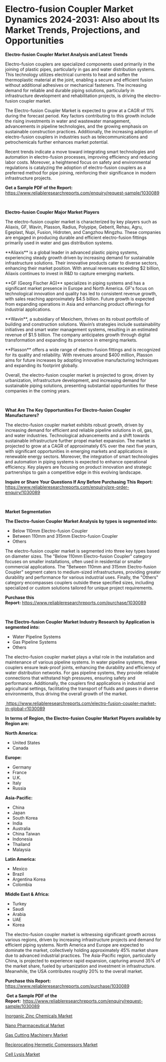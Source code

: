 <p><h1>Electro-fusion Coupler Market Dynamics 2024-2031: Also about Its Market Trends, Projections, and Opportunities</h1></p><p><strong>Electro-fusion Coupler Market Analysis and Latest Trends</strong></p>
<p><p>Electro-fusion couplers are specialized components used primarily in the joining of plastic pipes, particularly in gas and water distribution systems. This technology utilizes electrical currents to heat and soften the thermoplastic material at the joint, enabling a secure and efficient fusion without additional adhesives or mechanical fasteners. The increasing demand for reliable and durable piping solutions, particularly in infrastructure development and rehabilitation projects, is driving the electro-fusion coupler market.</p><p>The Electro-fusion Coupler Market is expected to grow at a CAGR of 11% during the forecast period. Key factors contributing to this growth include the rising investments in water and wastewater management, advancements in pipeline technologies, and the growing emphasis on sustainable construction practices. Additionally, the increasing adoption of electro-fusion couplers in industries such as telecommunications and petrochemicals further enhances market potential.</p><p>Recent trends indicate a move toward integrating smart technologies and automation in electro-fusion processes, improving efficiency and reducing labor costs. Moreover, a heightened focus on safety and environmental regulations is catalyzing the adoption of electro-fusion couplers as a preferred method for pipe joining, reinforcing their significance in modern infrastructure projects.</p></p>
<p><strong>Get a Sample PDF of the Report:&nbsp;</strong> <a href="https://www.reliableresearchreports.com/enquiry/request-sample/1030089">https://www.reliableresearchreports.com/enquiry/request-sample/1030089</a></p>
<p>&nbsp;</p>
<p><strong>Electro-fusion Coupler Major Market Players</strong></p>
<p><p>The electro-fusion coupler market is characterized by key players such as Aliaxis, GF, Wavin, Plasson, Radius, Polypipe, Geberit, Rehau, Agru, Egeplast, Nupi, Fusion, Hidroten, and Cangzhou Mingzhu. These companies are engaged in producing durable and efficient electro-fusion fittings primarily used in water and gas distribution systems.</p><p>**Aliaxis** is a global leader in advanced plastic piping systems, experiencing steady growth driven by increasing demand for sustainable infrastructure solutions. Their innovative products cater to diverse sectors, enhancing their market position. With annual revenues exceeding $2 billion, Aliaxis continues to invest in R&D to capture emerging markets.</p><p>**GF (Georg Fischer AG)** specializes in piping systems and has a significant market presence in Europe and North America. GF's focus on technological innovation and quality has led to consistent revenue growth, with sales reaching approximately $4.5 billion. Future growth is expected from expanding operations in Asia and enhancing product offerings for industrial applications.</p><p>**Wavin**, a subsidiary of Mexichem, thrives on its robust portfolio of building and construction solutions. Wavin’s strategies include sustainability initiatives and smart water management systems, resulting in an estimated revenue of $1.5 billion. The company anticipates growth through digital transformation and expanding its presence in emerging markets.</p><p>**Plasson** offers a wide range of electro-fusion fittings and is recognized for its quality and reliability. With revenues around $400 million, Plasson aims for future increases by adopting innovative manufacturing techniques and expanding its footprint globally.</p><p>Overall, the electro-fusion coupler market is projected to grow, driven by urbanization, infrastructure development, and increasing demand for sustainable piping solutions, presenting substantial opportunities for these companies in the coming years.</p></p>
<p>&nbsp;</p>
<p><strong>What Are The Key Opportunities For Electro-fusion Coupler Manufacturers?</strong></p>
<p><p>The electro-fusion coupler market exhibits robust growth, driven by increasing demand for efficient and reliable pipeline solutions in oil, gas, and water industries. Technological advancements and a shift towards sustainable infrastructure further propel market expansion. The market is projected to grow at a CAGR of approximately 6% over the next five years, with significant opportunities in emerging markets and applications in renewable energy sectors. Moreover, the integration of smart technologies and automation in piping systems is expected to enhance operational efficiency. Key players are focusing on product innovation and strategic partnerships to gain a competitive edge in this evolving landscape.</p></p>
<p><strong>Inquire or Share Your Questions If Any Before Purchasing This Report:</strong> <a href="https://www.reliableresearchreports.com/enquiry/pre-order-enquiry/1030089">https://www.reliableresearchreports.com/enquiry/pre-order-enquiry/1030089</a></p>
<p>&nbsp;</p>
<p><strong>Market Segmentation</strong></p>
<p><strong>The Electro-fusion Coupler Market Analysis by types is segmented into:</strong></p>
<p><ul><li>Below 110mm Electro-fusion Coupler</li><li>Between 110mm and 315mm Electro-fusion Coupler</li><li>Others</li></ul></p>
<p><p>The electro-fusion coupler market is segmented into three key types based on diameter sizes. The "Below 110mm Electro-fusion Coupler" category focuses on smaller installations, often used in residential or smaller commercial applications. The "Between 110mm and 315mm Electro-fusion Coupler" segment caters to medium-sized infrastructures, providing greater durability and performance for various industrial uses. Finally, the "Others" category encompasses couplers outside these specified sizes, including specialized or custom solutions tailored for unique project requirements.</p></p>
<p><strong>Purchase this Report:&nbsp;</strong><a href="https://www.reliableresearchreports.com/purchase/1030089">https://www.reliableresearchreports.com/purchase/1030089</a></p>
<p>&nbsp;</p>
<p><strong>The Electro-fusion Coupler Market Industry Research by Application is segmented into:</strong></p>
<p><ul><li>Water Pipeline Systems</li><li>Gas Pipeline Systems</li><li>Others</li></ul></p>
<p><p>The electro-fusion coupler market plays a vital role in the installation and maintenance of various pipeline systems. In water pipeline systems, these couplers ensure leak-proof joints, enhancing the durability and efficiency of water distribution networks. For gas pipeline systems, they provide reliable connections that withstand high pressures, ensuring safety and performance. Additionally, the couplers find applications in industrial and agricultural settings, facilitating the transport of fluids and gases in diverse environments, thus driving the overall growth of the market.</p></p>
<p><a href="https://www.reliableresearchreports.com/electro-fusion-coupler-market-in-global-r1030089">&nbsp;https://www.reliableresearchreports.com/electro-fusion-coupler-market-in-global-r1030089</a></p>
<p><strong>In terms of Region, the Electro-fusion Coupler Market Players available by Region are:</strong></p>
<p>
    <p> <strong> North America: </strong>
        <ul>
            <li>United States</li>
            <li>Canada</li>
        </ul>
        </p> 
    <p> <strong> Europe: </strong>
        <ul>
            <li>Germany</li>
            <li>France</li>
            <li>U.K.</li>
            <li>Italy</li>
            <li>Russia</li>
        </ul>
        </p> 
    <p> <strong> Asia-Pacific: </strong>
        <ul>
            <li>China</li>
            <li>Japan</li>
            <li>South Korea</li>
            <li>India</li>
            <li>Australia</li>
            <li>China Taiwan</li>
            <li>Indonesia</li>
            <li>Thailand</li>
            <li>Malaysia</li>
        </ul>
        </p> 
    <p> <strong> Latin America: </strong>
        <ul>
            <li>Mexico</li>
            <li>Brazil</li>
            <li>Argentina Korea</li>
            <li>Colombia</li>
        </ul>
        </p> 
    <p> <strong> Middle East & Africa: </strong>
        <ul>
            <li>Turkey</li>
            <li>Saudi</li>
            <li>Arabia</li>
            <li>UAE</li>
            <li>Korea</li>
        </ul>
    </p>
    </p>
<p><p>The electro-fusion coupler market is witnessing significant growth across various regions, driven by increasing infrastructure projects and demand for efficient piping systems. North America and Europe are expected to dominate the market, collectively holding approximately 45% market share due to advanced industrial practices. The Asia-Pacific region, particularly China, is projected to experience rapid expansion, capturing around 35% of the market share, fueled by urbanization and investment in infrastructure. Meanwhile, the USA contributes roughly 20% to the overall market.</p></p>
<p><strong>Purchase this Report: </strong><a href="https://www.reliableresearchreports.com/purchase/1030089">https://www.reliableresearchreports.com/purchase/1030089</a></p>
<p>&nbsp;<strong>Get a Sample PDF of the Report:&nbsp;&nbsp;</strong><a href="https://www.reliableresearchreports.com/enquiry/request-sample/1030089">https://www.reliableresearchreports.com/enquiry/request-sample/1030089</a></p>
<p><strong></strong></p>
<p><p><a href="https://github.com/BryceTownsendr/Market-Research-Report-List-6/blob/main/inorganic-zinc-chemicals-market.md">Inorganic Zinc Chemicals Market</a></p><p><a href="https://issuu.com/reportprime-2/docs/nano-pharmaceutical-market-size-203_4ab6eac1b3373d">Nano Pharmaceutical Market</a></p><p><a href="https://issuu.com/reportprime-2/docs/gas-cutting-machinery-market-size-2_1a466391c3d166">Gas Cutting Machinery Market</a></p><p><a href="https://github.com/mahnoor2003/Market-Research-Report-List-6/blob/main/reciprocating-hermetic-compressors-market.md">Reciprocating Hermetic Compressors Market</a></p><p><a href="https://www.linkedin.com/pulse/cell-lysis-market-overview-global-trends-future-prospects-from-cfauc?trackingId=cu8eC%2FrMTRO9pt47L3Pgow%3D%3D">Cell Lysis Market</a></p></p>